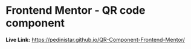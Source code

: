 # Frontend Mentor - QR code component


<b>Live Link:</b> https://pedinistar.github.io/QR-Component-Frontend-Mentor/
